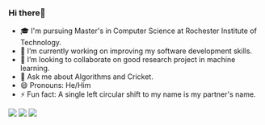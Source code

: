 ### Hi there👋

- 🎓 I'm pursuing Master's in Computer Science at Rochester Institute of Technology.
- 🔭 I’m currently working on improving my software development skills. 
- 👯 I’m looking to collaborate on good research project in machine learning. 
- 💬 Ask me about Algorithms and Cricket.
- 😄 Pronouns: He/Him
- ⚡ Fun fact: A single left circular shift to my name is my partner's name.

<a href="https://www.linkedin.com/in/adish29/"><img src="https://img.shields.io/badge/-LinkedIn-0077B5?style=flat&logo=Linkedin&logoColor=white"/></a>
<a href="https://www.hackerrank.com/adish29"><img src="https://img.shields.io/badge/-HackerRank-00b53e?style=flat&logo=HackerRank&logoColor=black"/></a>
<a href="mailto:ap5988@rit.edu"><img src="https://img.shields.io/badge/Email-D14836?style=flat&logo=email&logoColor=white"/></a>

